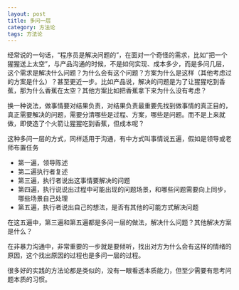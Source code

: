 ```yaml
---
layout: post
title: 多问一层
category: 方法论
tags: 方法论
---
```


经常说的一句话，“程序员是解决问题的”，在面对一个奇怪的需求，比如“把一个猩猩送上太空”，与产品沟通的时候，不是如何实现、成本多少，而是多问几层，这个需求是解决什么问题？为什么会有这个问题？方案为什么是这样（其他考虑过的方案是什么）？甚至更近一步。比如产品说，解决的问题是为了让猩猩吃到香蕉，那为什么香蕉在太空？其他方案比如把香蕉拿下来为什么没有考虑？

换一种说法，做事情要对结果负责，对结果负责最重要先找到做事情的真正目的，真正需要解决的问题，需要分清哪些是过程、方案，哪些是问题。而不是上来就做，即使造了个火箭让猩猩吃到香蕉，但成本呢？

这种多问一层的方式，同样适用于沟通，有中方式叫事情说五遍，假如是领导或老师布置任务    
- 第一遍，领导陈述
- 第二遍执行者复述
- 第三遍，执行者说出这事情要解决的问题
- 第四遍，执行说说出过程中可能出现的问题场景，和哪些问题需要向上同步，哪些场景自己处理
- 第五遍，执行者说出自己的想法，是否有其他的可能方式解决问题

在这五遍中，第三遍和第五遍都是多问一层的做法，解决什么问题？其他解决方案是什么？

在非暴力沟通中，非常重要的一步就是要倾听，找出对方为什么会有这样的情绪的原因，这个找出原因的过程也是多问一层的过程。

很多好的实践的方法论都是类似的，没有一眼看透本质能力，但至少需要有思考问题本质的习惯。






